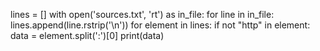 
lines = []
with open('sources.txt', 'rt') as in_file:
    for line in in_file:    
        lines.append(line.rstrip('\n'))
for element in lines:
    if not "http" in element:
        data = element.split(':')[0]
        print(data)
